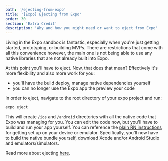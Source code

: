 ```yaml
---
path: '/ejecting-from-expo'
title: '[Expo] Ejecting from Expo'
order: 30
section: 'Extra Credit'
description: 'Why and how you might need or want to eject from Expo'
---
```


Living in the Expo sandbox is fantastic, especially when you're just getting started, prototyping, or building MVPs. There are restrictions that come with all this convenience however, the main one is not being able to use any native libraries that are not already built into Expo.

At this point you'll have to eject. Now, that does that mean? Effectively it's more flexibility and also more work for you:

- you'll have the build deploy, manage native dependencies yourself
- you can no longer use the Expo app the preview your code

In order to eject, navigate to the root directory of your expo project and run:

```sh
expo eject
```

This will create `/ios` and `/android` directories with all the native code that Expo was managing for you. You can edit the code now, but you'll have to build and run your app yourself. You can reference the [plain RN instructions](./setup-rn) for getting set up on your device or emulator. Specifically, you'll now have to build the native bundle yourself, download Xcode and/or Android Studio and emulators/simulators.

Read more about ejecting [here](https://docs.expo.io/versions/latest/expokit/eject/).
